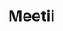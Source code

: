 #   Meetii


<p aling="center">
    <img src="preview.png" alt="">
</p>

<p aling="center">
    <img src="Información .png" alt="">
</p>